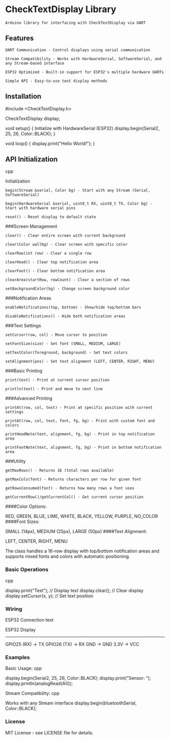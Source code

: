 # CheckTextDisplay Library

    Arduino library for interfacing with CheckTextDisplay via UART

## Features

    UART Communication - Control displays using serial communication

    Stream Compatibility - Works with HardwareSerial, SoftwareSerial, and any Stream-based interface

    ESP32 Optimized - Built-in support for ESP32's multiple hardware UARTs

    Simple API - Easy-to-use text display methods

## Installation

#include <CheckTextDisplay.h>

CheckTextDisplay display;

void setup() {
    Initialize with HardwareSerial (ESP32)
    display.begin(Serial2, 25, 26, Color::BLACK);
}

void loop() {
    display.print("Hello World!");
}

## API Initialization
cpp

Initialization

    begin(Stream &serial, Color bg) - Start with any Stream (Serial, SoftwareSerial)

    begin(HardwareSerial &serial, uint8_t RX, uint8_t TX, Color bg) - Start with hardware serial pins

    reset() - Reset display to default state

###Screen Management

    clear() - Clear entire screen with current background

    clear(Color wallbg) - Clear screen with specific color

    clearRow(int row) - Clear a single row

    clearHead() - Clear top notification area

    clearFoot() - Clear bottom notification area

    clearArea(startRow, rowCount) - Clear a section of rows

    setBackgroundColor(bg) - Change screen background color

###Notification Areas

    enableNotifications(top, bottom) - Show/hide top/bottom bars

    disableNotifications() - Hide both notification areas

###Text Settings

    setCursor(row, col) - Move cursor to position

    setFontSize(size) - Set font (SMALL, MEDIUM, LARGE)

    setTextColor(foreground, background) - Set text colors

    setAlignment(pos) - Set text alignment (LEFT, CENTER, RIGHT, MENU)

###Basic Printing

    print(text) - Print at current cursor position

    println(text) - Print and move to next line

###Advanced Printing

    printAt(row, col, text) - Print at specific position with current settings

    printAt(row, col, text, font, fg, bg) - Print with custom font and colors

    printHeadNote(text, alignment, fg, bg) - Print in top notification area

    printFootNote(text, alignment, fg, bg) - Print in bottom notification area

###Utility

    getMaxRows() - Returns 16 (total rows available)

    getMaxCols(font) - Returns characters per row for given font

    getRowsConsumed(font) - Returns how many rows a font uses

    getCurrentRow()/getCurrentCol() - Get current cursor position

####Color Options:

RED, GREEN, BLUE, LIME, WHITE, BLACK, YELLOW, PURPLE, NO_COLOR
####Font Sizes:

SMALL (14px), MEDIUM (25px), LARGE (50px)
####Text Alignment:

LEFT, CENTER, RIGHT, MENU

The class handles a 16-row display with top/bottom notification areas and supports mixed fonts and colors with automatic positioning.

### Basic Operations
cpp

display.print("Text");      // Display text
display.clear();           // Clear display
display.setCursor(x, y);   // Set text position

### Wiring
ESP32 Connection
text

ESP32          Display
-----          -------
GPIO25 (RX) -> TX
GPIO26 (TX) -> RX
GND        -> GND
3.3V       -> VCC

### Examples

Basic Usage:
cpp

display.begin(Serial2, 25, 26, Color::BLACK);
display.print("Sensor: ");
display.println(analogRead(A0));

Stream Compatibility:
cpp

Works with any Stream interface
display.begin(bluetoothSerial, Color::BLACK);

### License

MIT License - see LICENSE file for details.
